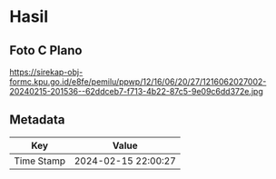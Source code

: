 # Hasil

## Foto C Plano

https://sirekap-obj-formc.kpu.go.id/e8fe/pemilu/ppwp/12/16/06/20/27/1216062027002-20240215-201536--62ddceb7-f713-4b22-87c5-9e09c6dd372e.jpg


## Metadata

| Key        | Value               |
| ---------- | ------------------- |
| Time Stamp | 2024-02-15 22:00:27 |



